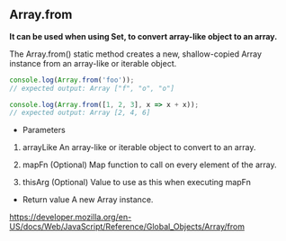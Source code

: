 ## Array.from

<b>It can be used when using Set, to convert array-like object to an array.</b>

The Array.from() static method creates a new, shallow-copied Array instance from an array-like or iterable object.

```js
console.log(Array.from('foo'));
// expected output: Array ["f", "o", "o"]

console.log(Array.from([1, 2, 3], x => x + x));
// expected output: Array [2, 4, 6]
```

- Parameters
1) arrayLike
An array-like or iterable object to convert to an array.

2) mapFn (Optional)
Map function to call on every element of the array.

3) thisArg (Optional)
Value to use as this when executing mapFn

- Return value
A new Array instance.

https://developer.mozilla.org/en-US/docs/Web/JavaScript/Reference/Global_Objects/Array/from
